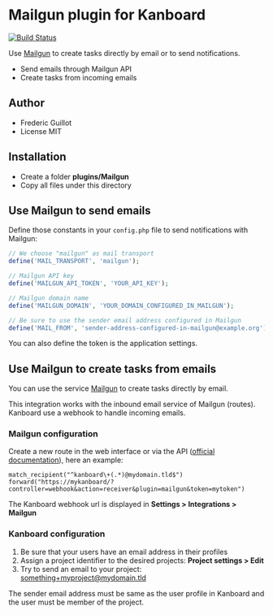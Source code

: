 Mailgun plugin for Kanboard
===========================

[![Build Status](https://travis-ci.org/kanboard/plugin-mailgun.svg?branch=master)](https://travis-ci.org/kanboard/plugin-mailgun)

Use [Mailgun](http://www.mailgun.com/) to create tasks directly by email or to send notifications.

- Send emails through Mailgun API
- Create tasks from incoming emails

Author
------

- Frederic Guillot
- License MIT

Installation
------------

- Create a folder **plugins/Mailgun**
- Copy all files under this directory

Use Mailgun to send emails
---------------------------

Define those constants in your `config.php` file to send notifications with Mailgun:

```php
// We choose "mailgun" as mail transport
define('MAIL_TRANSPORT', 'mailgun');

// Mailgun API key
define('MAILGUN_API_TOKEN', 'YOUR_API_KEY');

// Mailgun domain name
define('MAILGUN_DOMAIN', 'YOUR_DOMAIN_CONFIGURED_IN_MAILGUN');

// Be sure to use the sender email address configured in Mailgun
define('MAIL_FROM', 'sender-address-configured-in-mailgun@example.org');
```

You can also define the token is the application settings.

Use Mailgun to create tasks from emails
----------------------------------------

You can use the service [Mailgun](http://www.mailgun.com/) to create tasks directly by email.

This integration works with the inbound email service of Mailgun (routes).
Kanboard use a webhook to handle incoming emails.

### Mailgun configuration

Create a new route in the web interface or via the API ([official documentation](https://documentation.mailgun.com/user_manual.html#routes)), here an example:

```
match_recipient("^kanboard\+(.*)@mydomain.tld$")
forward("https://mykanboard/?controller=webhook&action=receiver&plugin=mailgun&token=mytoken")
```

The Kanboard webhook url is displayed in **Settings > Integrations > Mailgun**

### Kanboard configuration

1. Be sure that your users have an email address in their profiles
2. Assign a project identifier to the desired projects: **Project settings > Edit**
3. Try to send an email to your project: something+myproject@mydomain.tld

The sender email address must be same as the user profile in Kanboard and the user must be member of the project.
